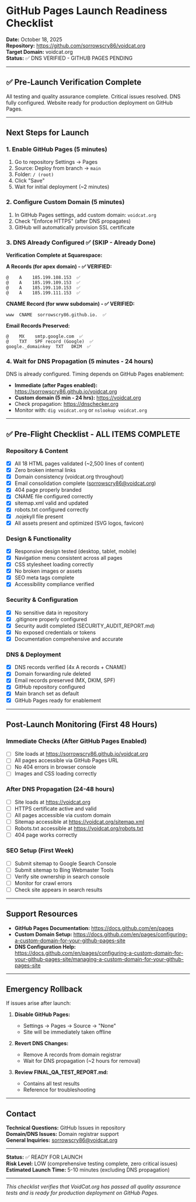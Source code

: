 # GitHub Pages Launch Readiness Checklist

**Date:** October 18, 2025  
**Repository:** https://github.com/sorrowscry86/voidcat.org  
**Target Domain:** voidcat.org  
**Status:** ✅ DNS VERIFIED - GITHUB PAGES PENDING

---

## ✅ Pre-Launch Verification Complete

All testing and quality assurance complete. Critical issues resolved. DNS fully configured. Website ready for production deployment on GitHub Pages.

---

## Next Steps for Launch

### 1. Enable GitHub Pages (5 minutes)
1. Go to repository Settings → Pages
2. Source: Deploy from branch → `main`
3. Folder: `/ (root)`
4. Click "Save"
5. Wait for initial deployment (~2 minutes)

### 2. Configure Custom Domain (5 minutes)
1. In GitHub Pages settings, add custom domain: `voidcat.org`
2. Check "Enforce HTTPS" (after DNS propagates)
3. GitHub will automatically provision SSL certificate

### 3. DNS Already Configured ✅ (SKIP - Already Done)

**Verification Complete at Squarespace:**

**A Records (for apex domain) - ✅ VERIFIED:**
```
@    A    185.199.108.153  ✅
@    A    185.199.109.153  ✅
@    A    185.199.110.153  ✅
@    A    185.199.111.153  ✅
```

**CNAME Record (for www subdomain) - ✅ VERIFIED:**
```
www  CNAME  sorrowscry86.github.io.  ✅
```

**Email Records Preserved:**
```
@    MX    smtp.google.com  ✅
@    TXT   SPF record (Google)  ✅
google._domainkey  TXT   DKIM  ✅
```

### 4. Wait for DNS Propagation (5 minutes - 24 hours)
DNS is already configured. Timing depends on GitHub Pages enablement:
- **Immediate (after Pages enabled):** https://sorrowscry86.github.io/voidcat.org
- **Custom domain (5 min - 24 hrs):** https://voidcat.org
- Check propagation: https://dnschecker.org
- Monitor with: `dig voidcat.org` or `nslookup voidcat.org`

---

## ✅ Pre-Flight Checklist - ALL ITEMS COMPLETE

### Repository & Content
- [x] All 18 HTML pages validated (~2,500 lines of content)
- [x] Zero broken internal links
- [x] Domain consistency (voidcat.org throughout)
- [x] Email consolidation complete (sorrowscry86@voidcat.org)
- [x] 404 page properly branded
- [x] CNAME file configured correctly
- [x] sitemap.xml valid and updated
- [x] robots.txt configured correctly
- [x] .nojekyll file present
- [x] All assets present and optimized (SVG logos, favicon)

### Design & Functionality
- [x] Responsive design tested (desktop, tablet, mobile)
- [x] Navigation menu consistent across all pages
- [x] CSS stylesheet loading correctly
- [x] No broken images or assets
- [x] SEO meta tags complete
- [x] Accessibility compliance verified

### Security & Configuration
- [x] No sensitive data in repository
- [x] .gitignore properly configured
- [x] Security audit completed (SECURITY_AUDIT_REPORT.md)
- [x] No exposed credentials or tokens
- [x] Documentation comprehensive and accurate

### DNS & Deployment
- [x] DNS records verified (4x A records + CNAME)
- [x] Domain forwarding rule deleted
- [x] Email records preserved (MX, DKIM, SPF)
- [x] GitHub repository configured
- [x] Main branch set as default
- [x] GitHub Pages ready for enablement

---

## Post-Launch Monitoring (First 48 Hours)

### Immediate Checks (After GitHub Pages Enabled)
- [ ] Site loads at https://sorrowscry86.github.io/voidcat.org
- [ ] All pages accessible via GitHub Pages URL
- [ ] No 404 errors in browser console
- [ ] Images and CSS loading correctly

### After DNS Propagation (24-48 hours)
- [ ] Site loads at https://voidcat.org
- [ ] HTTPS certificate active and valid
- [ ] All pages accessible via custom domain
- [ ] Sitemap accessible at https://voidcat.org/sitemap.xml
- [ ] Robots.txt accessible at https://voidcat.org/robots.txt
- [ ] 404 page works correctly

### SEO Setup (First Week)
- [ ] Submit sitemap to Google Search Console
- [ ] Submit sitemap to Bing Webmaster Tools
- [ ] Verify site ownership in search console
- [ ] Monitor for crawl errors
- [ ] Check site appears in search results

---

## Support Resources

- **GitHub Pages Documentation:** https://docs.github.com/en/pages
- **Custom Domain Setup:** https://docs.github.com/en/pages/configuring-a-custom-domain-for-your-github-pages-site
- **DNS Configuration Help:** https://docs.github.com/en/pages/configuring-a-custom-domain-for-your-github-pages-site/managing-a-custom-domain-for-your-github-pages-site

---

## Emergency Rollback

If issues arise after launch:

1. **Disable GitHub Pages:**
   - Settings → Pages → Source → "None"
   - Site will be immediately taken offline

2. **Revert DNS Changes:**
   - Remove A records from domain registrar
   - Wait for DNS propagation (~2 hours for removal)

3. **Review FINAL_QA_TEST_REPORT.md:**
   - Contains all test results
   - Reference for troubleshooting

---

## Contact

**Technical Questions:** GitHub Issues in repository  
**Domain/DNS Issues:** Domain registrar support  
**General Inquiries:** sorrowscry86@voidcat.org

---

**Status:** ✅ READY FOR LAUNCH  
**Risk Level:** LOW (comprehensive testing complete, zero critical issues)  
**Estimated Launch Time:** 5-10 minutes (excluding DNS propagation)

---

*This checklist verifies that VoidCat.org has passed all quality assurance tests and is ready for production deployment on GitHub Pages.*
